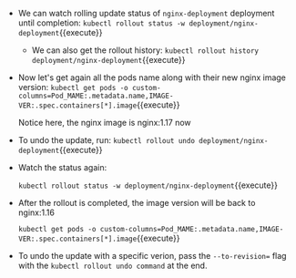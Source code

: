 - We can watch rolling update status of `nginx-deployment` deployment until completion:
     `kubectl rollout status -w deployment/nginx-deployment`{{execute}}

   - We can also get the rollout history:
     `kubectl rollout history deployment/nginx-deployment`{{execute}}

- Now let's get again all the pods name along with their new nginx image version:
   `kubectl get pods -o custom-columns=Pod_MAME:.metadata.name,IMAGE-VER:.spec.containers[*].image`{{execute}}

    Notice here, the nginx image is nginx:1.17 now

-  To undo the update, run:
   `kubectl rollout undo deployment/nginx-deployment`{{execute}}

-  Watch the status again:
   
   `kubectl rollout status -w deployment/nginx-deployment`{{execute}}

-  After the rollout is completed, the image version will be back to nginx:1.16
   
   `kubectl get pods -o custom-columns=Pod_MAME:.metadata.name,IMAGE-VER:.spec.containers[*].image`{{execute}}


- To undo the update with a specific verion, pass the `--to-revision=` flag with the `kubectl rollout undo command` at the end.